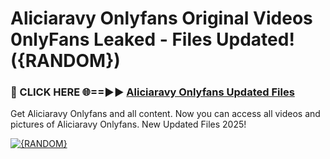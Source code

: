 # Aliciaravy Onlyfans Original Videos 0nlyFans Leaked - Files Updated! ({RANDOM})

<h3>🔴 CLICK HERE 🌐==►► <a href="https://betterlinks.top/A2PfLJ" rel="nofollow">Aliciaravy Onlyfans Updated Files</a></h3>

Get Aliciaravy Onlyfans and all content. Now you can access all videos and pictures of Aliciaravy Onlyfans. New Updated Files 2025!

[![{RANDOM}](https://i.imgur.com/ppqm5kG.gif)](https://betterlinks.top/A2PfLJ)
